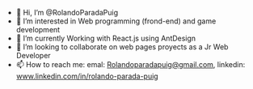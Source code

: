 - 👋 Hi, I’m @RolandoParadaPuig
- 👀 I’m interested in Web programming (frond-end) and game development
- 🌱 I’m currently Working with React.js using AntDesign
- 💞️ I’m looking to collaborate on web pages proyects as a Jr Web Developer
- 📫 How to reach me: emal: Rolandoparadapuig@gmail.com, linkedin: www.linkedin.com/in/rolando-parada-puig

<!---
RolandoParadaPuig/RolandoParadaPuig is a ✨ special ✨ repository because its `README.md` (this file) appears on your GitHub profile.
You can click the Preview link to take a look at your changes.
--->
